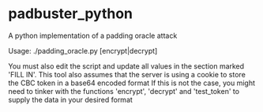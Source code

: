 # padbuster_python
A python implementation of a padding oracle attack

Usage:
    ./padding_oracle.py [encrypt|decrypt]

You must also edit the script and update all values in the section marked 'FILL IN'.
This tool also assumes that the server is using a cookie to store the CBC token in a base64 encoded format
If this is not the case, you might need to tinker with the functions 'encrypt', 'decrypt' and 'test_token' to supply the data in your desired format
